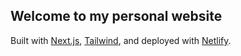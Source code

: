 ## Welcome to my personal website

Built with [Next.js](https://nextjs.org/), [Tailwind](https://tailwindcss.com/), and deployed with [Netlify](https://www.netlify.com/).